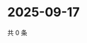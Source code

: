 # 2025-09-17

共 0 条

<!-- BEGIN ZHIHUVIDEO -->
<!-- 最后更新时间 Wed Sep 17 2025 11:22:00 GMT+0800 (China Standard Time) -->

<!-- END ZHIHUVIDEO -->
